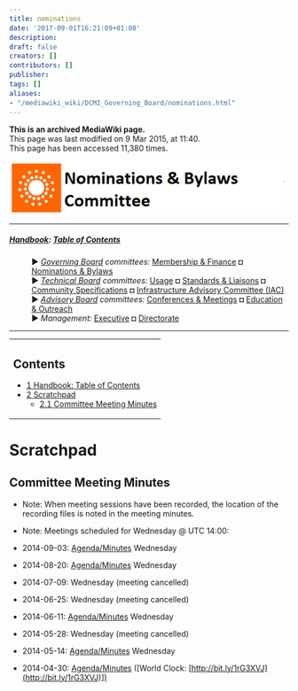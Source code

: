 ```yaml
---
title: nominations
date: '2017-09-01T16:21:09+01:00'
description: 
draft: false
creators: []
contributors: []
publisher: 
tags: []
aliases:
- "/mediawiki_wiki/DCMI_Governing_Board/nominations.html"
---
```


 **This is an archived MediaWiki page.**  
This page was last modified on 9 Mar 2015, at 11:40.  
This page has been accessed 11,380 times.

[<img alt="Nominations &amp; Bylaws Committee logo" src="/mediawiki_wiki/images/Nominations_Logo.png" width="500" height="97">](/mediawiki_wiki/images/Nominations_Logo.png "Nominations & Bylaws Committee logo")

* * *

##### [Handbook](/mediawiki_wiki/DCMI_Handbook "DCMI Handbook"): [Table of Contents](DCMI_Handbook "DCMI Handbook") 
<dl>
<dd> ► <i><a href="/mediawiki_wiki/DCMI_Governing_Board.md" title="DCMI Governing Board">Governing Board</a> committees:</i> <a href="/mediawiki_wiki/DCMI_Governing_Board/finance.md" title="DCMI Governing Board/finance">Membership &amp; Finance</a> ◘ <a href="/mediawiki_wiki/DCMI_Governing_Board/nominations.md" title="DCMI Governing Board/nominations">Nominations &amp; Bylaws</a> 
</dd>
<dd> ► <i><a href="/mediawiki_wiki/DCMI_Technical_Board.md" title="DCMI Technical Board">Technical Board</a> committees:</i> <a href="/mediawiki_wiki/DCMI_Technical_Board/usage.md" title="DCMI Technical Board/usage">Usage</a> ◘ <a href="/mediawiki_wiki/DCMI_Technical_Board/standards.md" title="DCMI Technical Board/standards">Standards &amp; Liaisons</a> ◘ <a href="/mediawiki_wiki/DCMI_Technical_Board/specifications.md" title="DCMI Technical Board/specifications">Community Specifications</a> ◘ <a href="/mediawiki_wiki/DCMI_Technical_Board/infrastructure.md" title="DCMI Technical Board/infrastructure">Infrastructure Advisory Committee (IAC)</a>
</dd>
<dd> ► <i><a href="/mediawiki_wiki/DCMI_Advisory_Board.md" title="DCMI Advisory Board">Advisory Board</a> committees:</i> <a href="/mediawiki_wiki/DCMI_Advisory_Board/meetings.md" title="DCMI Advisory Board/meetings">Conferences &amp; Meetings</a> ◘ <a href="/mediawiki_wiki/DCMI_Advisory_Board/documentation.md" title="DCMI Advisory Board/documentation">Education &amp; Outreach</a>
</dd>
<dd> ► <i>Management:</i> <a href="/mediawiki_wiki/Exec_Committee.md" title="Exec Committee">Executive</a> ◘ <a href="/mediawiki_wiki/Exec_Committee/directorate.md" title="Exec Committee/directorate">Directorate</a>
</dd>
</dl>

* * *

<table id="toc" class="toc">
  <tr>
    <td>
      <div id="toctitle">
        <h2>Contents</h2>
      </div>
      <ul>
        <li class="toclevel-1"><a href="#Handbook:_Table_of_Contents"><span class="tocnumber">1</span> <span class="toctext">Handbook: Table of Contents</span></a></li>
        <li class="toclevel-1 tocsection-1">
          <a href="#Scratchpad"><span class="tocnumber">2</span> <span class="toctext">Scratchpad</span></a>
          <ul>
            <li class="toclevel-2 tocsection-2"><a href="#Committee_Meeting_Minutes"><span class="tocnumber">2.1</span> <span class="toctext">Committee Meeting Minutes</span></a></li>
          </ul>
        </li>
      </ul>
    </td>
  </tr>
</table>


# Scratchpad 

## Committee Meeting Minutes 

- Note: When meeting sessions have been recorded, the location of the recording files is noted in the meeting minutes.
- Note: Meetings scheduled for Wednesday @ UTC 14:00:

- 2014-09-03: [Agenda/Minutes](/mediawiki_wiki/DCMI_Governing_Board/nominations/2014-09-03 "DCMI Governing Board/nominations/2014-09-03") Wednesday
- 2014-08-20: [Agenda/Minutes](/mediawiki_wiki/DCMI_Governing_Board/nominations/2014-08-20 "DCMI Governing Board/nominations/2014-08-20") Wednesday
- 2014-07-09: Wednesday (meeting cancelled)
- 2014-06-25: Wednesday (meeting cancelled)
- 2014-06-11: [Agenda/Minutes](/mediawiki_wiki/DCMI_Governing_Board/nominations/2014-06-11 "DCMI Governing Board/nominations/2014-06-11") Wednesday 
- 2014-05-28: Wednesday (meeting cancelled)
- 2014-05-14: [Agenda/Minutes](/mediawiki_wiki/DCMI_Governing_Board/nominations/2014-05-14 "DCMI Governing Board/nominations/2014-05-14") Wednesday 
- 2014-04-30: [Agenda/Minutes](/mediawiki_wiki/DCMI_Governing_Board/nominations/2014-04-30 "DCMI Governing Board/nominations/2014-04-30") ([World Clock: [http://bit.ly/1rG3XVJ](http://bit.ly/1rG3XVJ)])

